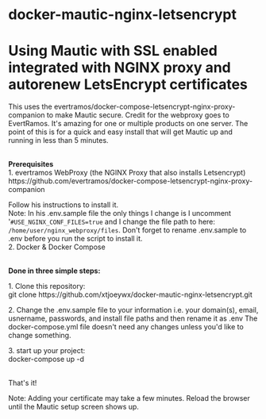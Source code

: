  # docker-mautic-nginx-letsencrypt
 # Using Mautic with SSL enabled integrated with NGINX proxy and autorenew LetsEncrypt certificates
 <p>This uses the
  evertramos/docker-compose-letsencrypt-nginx-proxy-companion to
  make Mautic secure. Credit for the webproxy goes to EvertRamos.
  It's amazing for one or multiple products on one server. The
  point of this is for a quick and easy install that will get
  Mautic up and running in less than 5 minutes.
</p>
<p>
  <br />
  <strong>Prerequisites</strong><br />
  1. evertramos WebProxy (the NGINX Proxy that also installs
  Letsencrypt)<br />
  https://github.com/evertramos/docker-compose-letsencrypt-nginx-proxy-companion<br />

  Follow his instructions to install it.<br />
  Note: In his .env.sample file the only things I change is I
  uncomment '`#USE_NGINX_CONF_FILES=true` and I change the
  file path to here: `/home/user/nginx_webproxy/files`. Don't forget to rename .env.sample to .env before you run the
  script to install it.<br />
  2. Docker &amp; Docker Compose
</p>
<p>
  <br />
  <strong>Done in three simple steps:</strong>
</p>
<p>
  1. Clone this repository:<br />
  git clone https://github.com/xtjoeywx/docker-mautic-nginx-letsencrypt.git
</p>
<p>
  2. Change the .env.sample file to your information i.e. your
  domain(s), email, usnername, passwords, and install file paths
  and then rename it as .env The docker-compose.yml file doesn't
  need any changes unless you'd like to change something.
</p>
<p>
  3. start up your project:<br />
  docker-compose up -d
</p>
<p>
  <br />
  That's it!
</p>
<p>
  Note: Adding your certificate may take a few minutes. Reload the
  browser until the Mautic setup screen shows up.
</p>
